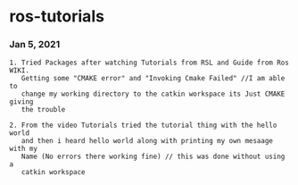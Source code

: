 # ros-tutorials

### Jan 5, 2021

    1. Tried Packages after watching Tutorials from RSL and Guide from Ros WIKI.
       Getting some "CMAKE error" and "Invoking Cmake Failed" //I am able to 
       change my working directory to the catkin workspace its Just CMAKE giving 
       the trouble
       
    2. From the video Tutorials tried the tutorial thing with the hello world 
       and then i heard hello world along with printing my own mesaage with my 
       Name (No errors there working fine) // this was done without using a 
       catkin workspace
